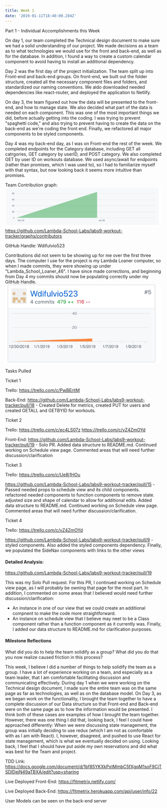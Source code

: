 ```yaml
---
title: Week 1
date: '2019-01-11T18:40:00.284Z'
---
```


Part 1 - Individual Accomplishments this Week

On day 1, our team completed the Technical design document to make sure we had a solid understanding of our project. We made decisions as a team as to what technologies we would use for the front and back-end, as well as for the database. In addition, I found a way to create a custom calendar component to avoid having to install an additional dependency.

Day 2 was the first day of the project initialization. The team split up into Front-end and back-end groups. On front-end, we built out the folder structure, created all the necessary component files and folders, and standardized our naming conventions. We aldo downloaded needed dependencies like react-router, and deployed the application to Netlify.

On day 3, the team figured out how the data will be presented to the front-end, and how to manage state. We also decided what part of the data is needed on each component. This was one of the most important things we did, before actually getting into the coding. I was trying to prevent "spaghetti code," and also trying to prevent having to create the data on the back-end as we're coding the front end. Finally, we refactored all major components to be styled components. 

Day 4 was my back-end day, as I was on Front-end the rest of the week. We completed endpoints for the Category database, including GET all catrgories, GET category by userID, and POST category. We also completed GET by user ID on workouts database. We used async/await for endpoints (rather than promises, which I was used to), so I had to familiarize myself with that syntax, but now looking back it seems more intuitive than promises.



Team Contribution graph: 
![contribution graph](../../assets/teamweek1.png)
https://github.com/Lambda-School-Labs/labs9-workout-tracker/graphs/contributors

GitHub Handle: Wdifulvio523

Contributions did not seem to be showing up for me over the first three days. The computer I use for the project is my Lambda Loaner computer, so when I made commits, they were showing up under "Lambda_School_Loaner_46". I have since made corrections, and beginning from Day 4 my commits should now be populating correctly under my GitHub Handle.
![contribution graph](../../assets/selfweek1.png)


Tasks Pulled

Ticket 1

Trello: https://trello.com/c/PwBEritM

Back-End: https://github.com/Lambda-School-Labs/labs9-workout-tracker/pull/18 - Created Delete for metrics, created PUT for users and created GETALL and GETBYID for workouts.


Ticket 2

Trello: 
https://trello.com/c/ec4LS07z
https://trello.com/c/vZ4ZmOYd

Front-End: https://github.com/Lambda-School-Labs/labs9-workout-tracker/pull/19 - Solo PR. Added data structure to README.md. Continued working on Schedule view page. Commented areas that will need further discussion/clarification


Ticket 3

Trello: https://trello.com/c/Ue8j1HOu

https://github.com/Lambda-School-Labs/labs9-workout-tracker/pull/15 -Passed needed props to schedule view and its child components. refactored needed components to function components to remove state. adjusted size and shape of calendar to allow for additional edits. Added data structure to README.md. Continued working on Schedule view page. Commented areas that will need further discussion/clarification.


Ticket 4

Trello: https://trello.com/c/vZ4ZmOYd

https://github.com/Lambda-School-Labs/labs9-workout-tracker/pull/9 -styled components. Also added the styled components dependency. Finally, we populated the SideNav components with links to the other views

#### Detailed Analysis:

https://github.com/Lambda-School-Labs/labs9-workout-tracker/pull/19

This was my Solo Pull request. For this PR, I continued working on Schedule view page, as I will probably be owning that page for the most part. In addition, I commented on some areas that I believed would need further discussion/clarification: 
- An instance in one of our view that we could create an additional compnent to make the code more straightforward. 
- An instance on schedule view that I believe may neet to be a Class component rather than a function component as it currently was.
Finally, I added our data structure to README.md for clarification purposes.



#### Milestone Reflections

 What did you do to help the team solidify as a group? What did you do that you now realize caused friction in this process?

 This week, I believe I did a number of things to help solidify the team as a group. I have a lot of experience working on a team, and especially as a team leader, that I am comfortable facilitating discussion and communicating effectively. During day 1 when we were working on the Technical design document, I made sure the entire team was on the same page as far as technologies, as well as on the database model. On Day 3, as we began work on the functionality, I brought the team together to have a complete discussion of our Data structure so that Front-end and Back-end were on the same page as to how the information would be presented. I think both of these cases are examples of how I brought the team together. However, there was one thing I did that, looking back, I feel I could have approached differently: When we were discussing state management, the group was initially deciding to use redux (which I am not as comfortable with as I am with React). I, however, disagreed, and pushed to use React for state management, which is what we eventually decided on using. Looking back, I feel that I should have put aside my own reservations and did what was best for the Team and project.



TDD Link: https://docs.google.com/document/d/1bf85YKXkPxtMmbC5fXgqM1soF9CiTSDIDejN49aTBXA/edit?usp=sharing

Live Deployed Front-End: https://fitmetrix.netlify.com/

Live Deployed Back-End: https://fitmetrix.herokuapp.com/api/user/info/22

User Models can be seen on the back-end server

